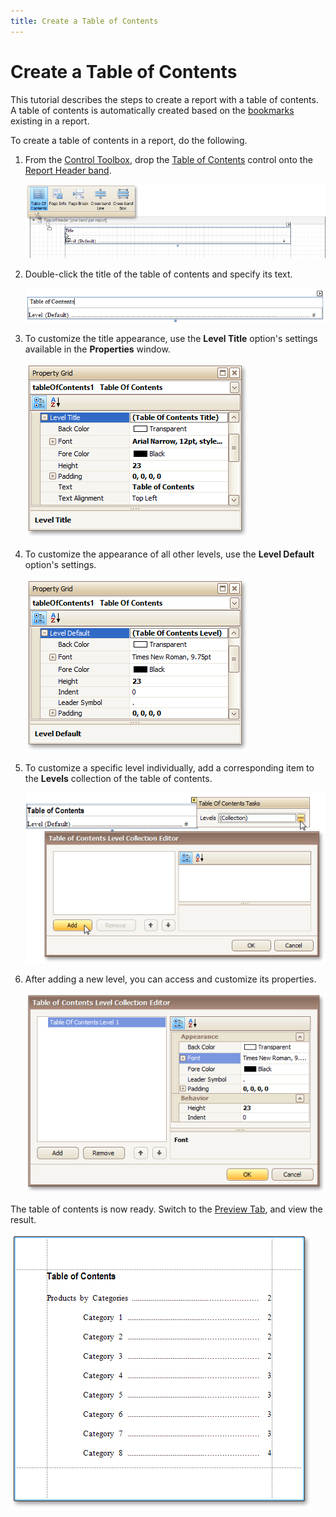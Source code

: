 ```yaml
---
title: Create a Table of Contents
---
```

# Create a Table of Contents
This tutorial describes the steps to create a report with a table of contents. A table of contents is automatically created based on the [bookmarks](add-bookmarks.md) existing in a report.

To create a table of contents in a report, do the following.
1. From the [Control Toolbox](../../report-designer-reference/report-designer-ui/control-toolbox.md), drop the [Table of Contents](../../report-designer-reference/report-controls/table-of-contents.md) control onto the [Report Header band](../../report-designer-reference/report-bands/report-header-and-footer.md).
	
	![RD-create-reports-navigation-table-of-contents](../../../../../images/img122345.png)
2. Double-click the title of the table of contents and specify its text.
	
	![RD-create-reports-navigation-table-of-contents-title](../../../../../images/img122348.png)
3. To customize the title appearance, use the **Level Title** option's settings available in the **Properties** window.
	
	![RD-create-reports-navigation-table-of-contents-title-properties](../../../../../images/img122349.png)
4. To customize the appearance of all other levels, use the **Level Default** option's settings.
	
	![RD-create-reports-navigation-table-of-contents-level-default-properties](../../../../../images/img122350.png)
5. To customize a specific level individually, add a corresponding item to the **Levels** collection of the table of contents.
	
	![RD-create-reports-navigation-table-of-contents-add-new-level](../../../../../images/img122352.png)
6. After adding a new level, you can access and customize its properties.
	
	![RD-create-reports-navigation-table-of-contents-level-properties](../../../../../images/img122353.png)

The table of contents is now ready. Switch to the [Preview Tab](../../report-designer-reference/report-designer-ui/preview-tab.md), and view the result.

![RD-create-reports-navigation-table-of-contents-result](../../../../../images/img122354.png)